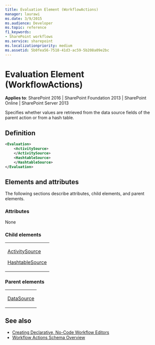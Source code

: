 ```yaml
---
title: Evaluation Element (WorkflowActions)
manager: laurawi
ms.date: 3/9/2015
ms.audience: Developer
ms.topic: reference
f1_keywords:
- SharePoint workflows
ms.service: sharepoint
ms.localizationpriority: medium
ms.assetid: 5b0fea56-7518-41d3-ac59-5b208a09e2bc
---
```


# Evaluation Element (WorkflowActions)

**Applies to**: SharePoint 2016 | SharePoint Foundation 2013 | SharePoint Online | SharePoint Server 2013

Specifies whether values are retrieved from the data source fields of the parent action or from a hash table.

## Definition

```XML
<Evaluation>
    <ActivitySource>
    </ActivitySource>
    <HashtableSource>
    </HashtableSource>
</Evaluation>
```

## Elements and attributes

The following sections describe attributes, child elements, and parent elements.

### Attributes

None

### Child elements

<table>
<colgroup>
<col width="100%" />
</colgroup>
<tbody>
<tr class="odd">
<td align="left"><p><a href="activitysource-element-workflowactions.md">ActivitySource</a></p>
<p><a href="hashtablesource-element-workflowactions.md">HashtableSource</a></p></td>
</tr>
</tbody>
</table>

### Parent elements

<table>
<colgroup>
<col width="100%" />
</colgroup>
<tbody>
<tr class="odd">
<td align="left"><p><a href="datasource-element-workflowactions.md">DataSource</a></p></td>
</tr>
</tbody>
</table>

## See also

- [Creating Declarative, No-Code Workflow Editors](https://msdn.microsoft.com/library/office/bb417436.aspx)
- [Workflow Actions Schema Overview](https://msdn.microsoft.com/library/office/bb897626.aspx)







